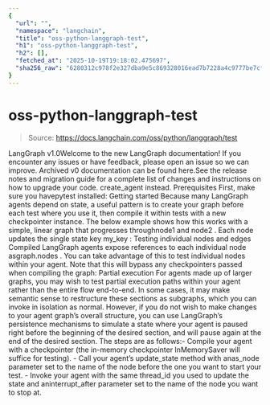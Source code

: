 ```yaml
---
{
  "url": "",
  "namespace": "langchain",
  "title": "oss-python-langgraph-test",
  "h1": "oss-python-langgraph-test",
  "h2": [],
  "fetched_at": "2025-10-19T19:18:02.475697",
  "sha256_raw": "6280312c978f2e327dba9e5c869328016ead7b7228a4c9777be7cf267fbf7c0c"
}
---
```


# oss-python-langgraph-test

> Source: https://docs.langchain.com/oss/python/langgraph/test

LangGraph v1.0Welcome to the new LangGraph documentation! If you encounter any issues or have feedback, please open an issue so we can improve. Archived v0 documentation can be found here.See the release notes and migration guide for a complete list of changes and instructions on how to upgrade your code.
create_agent
instead.
Prerequisites
First, make sure you havepytest
installed:
Getting started
Because many LangGraph agents depend on state, a useful pattern is to create your graph before each test where you use it, then compile it within tests with a new checkpointer instance. The below example shows how this works with a simple, linear graph that progresses throughnode1
and node2
. Each node updates the single state key my_key
:
Testing individual nodes and edges
Compiled LangGraph agents expose references to each individual node asgraph.nodes
. You can take advantage of this to test individual nodes within your agent. Note that this will bypass any checkpointers passed when compiling the graph:
Partial execution
For agents made up of larger graphs, you may wish to test partial execution paths within your agent rather than the entire flow end-to-end. In some cases, it may make semantic sense to restructure these sections as subgraphs, which you can invoke in isolation as normal. However, if you do not wish to make changes to your agent graph’s overall structure, you can use LangGraph’s persistence mechanisms to simulate a state where your agent is paused right before the beginning of the desired section, and will pause again at the end of the desired section. The steps are as follows:- Compile your agent with a checkpointer (the in-memory checkpointer
InMemorySaver
will suffice for testing). - Call your agent’s
update_state
method with anas_node
parameter set to the name of the node before the one you want to start your test. - Invoke your agent with the same
thread_id
you used to update the state and aninterrupt_after
parameter set to the name of the node you want to stop at.